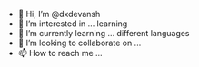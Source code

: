 - 👋 Hi, I’m @dxdevansh
- 👀 I’m interested in ... learning
- 🌱 I’m currently learning ... different languages
- 💞️ I’m looking to collaborate on ...
- 📫 How to reach me ...

<!---
dxdevansh/dxdevansh is a ✨ special ✨ repository because its `README.md` (this file) appears on your GitHub profile.
You can click the Preview link to take a look at your changes.
--->
